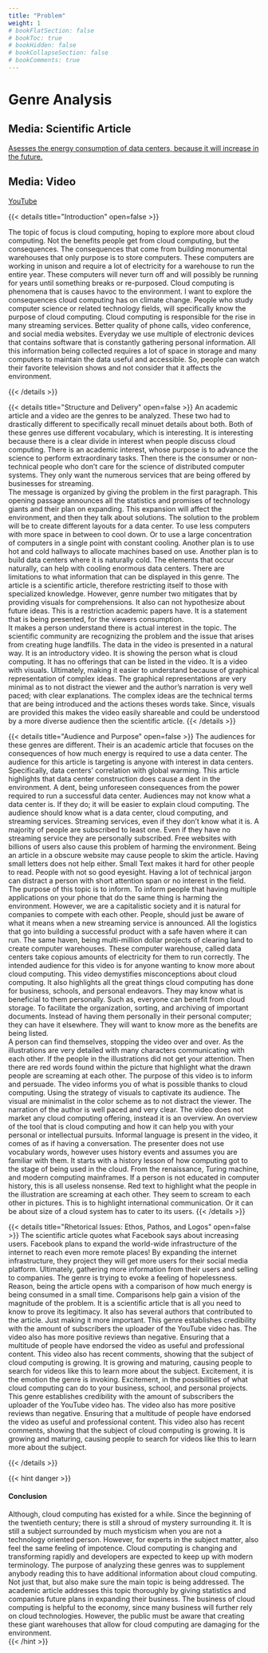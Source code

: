 ```yaml
---
title: "Problem"
weight: 1
# bookFlatSection: false
# bookToc: true
# bookHidden: false
# bookCollapseSection: false
# bookComments: true
---
```


# Genre Analysis


## Media: Scientific Article  

[Asesses the energy consumption of data centers, because it will increase in the future.](https://www.sciencedirect.com/science/article/abs/pii/S036013231400273X?via%3Dihub)


## Media: Video

[YouTube](https://youtu.be/J9LK6EtxzgM)




{{< details title="Introduction" open=false >}}

The topic of focus is cloud computing, hoping to explore more about cloud computing. Not the benefits people get from cloud computing, but the consequences. The consequences that come from building monumental warehouses that only purpose is to store computers. These computers are working in unison and require a lot of electricity for a warehouse to run the entire year. These computers will never turn off and will possibly be running for years until something breaks or re-purposed. Cloud computing is phenomena that is causes havoc to the environment. I want to explore the consequences cloud computing has on climate change.
	People who study computer science or related technology fields, will specifically know the purpose of cloud computing. Cloud computing is responsible for the rise in many streaming services. Better quality of phone calls, video conference, and social media websites. Everyday we use multiple of electronic devices that contains software that is constantly gathering personal information. All this information being collected requires a lot of space in storage and many computers to maintain the data useful and accessible. So, people can watch their favorite television shows and not consider that it affects the environment.


{{< /details >}}


{{<  details title="Structure and Delivery" open=false  >}}
An academic article and a video are the genres to be analyzed. These two had to drastically different to specifically recall minuet details about both. Both of these genres use different vocabulary, which is interesting. It is interesting because there is a clear divide in interest when people discuss cloud computing. There is an academic interest, whose purpose is to advance the science to perform extraordinary tasks. Then there is the consumer or non-technical people who don’t care for the science of distributed computer systems. They only want the numerous services that are being offered by businesses for streaming.   
	The message is organized by giving the problem in the first paragraph. This opening passage announces all the statistics and promises of technology giants and their plan on expanding. This expansion will affect the environment, and then they talk about solutions. The solution to the problem will be to create different layouts for a data center. To use less computers with more space in between to cool down. Or to use a large concentration of computers in a single point with constant cooling. Another plan is to use hot and cold hallways to allocate machines based on use. Another plan is to build data centers where it is naturally cold. The elements that occur naturally, can help with cooling enormous data centers.
	There are limitations to what information that can be displayed in this genre. The article is a scientific article, therefore restricting itself to those with specialized knowledge. However, genre number two mitigates that by providing visuals for comprehensions. It also can not hypothesize about future ideas. This is a restriction academic papers have. It is a statement that is being presented, for the viewers consumption.  
	It makes a person understand there is actual interest in the topic. The scientific community are recognizing the problem and the issue that arises from creating huge landfills.
	The data in the video is presented in a natural way. It is an introductory video. It is showing the person what is cloud computing. It has no offerings that can be listed in the video. It is a video with visuals. Ultimately, making it easier to understand because of graphical representation of complex ideas. The graphical representations are very minimal as to not distract the viewer and the author’s narration is very well paced; with clear explanations. The complex ideas are the technical terms that are being introduced and the actions theses words take. Since, visuals are provided this makes the video easily shareable and could be understood by a more diverse audience then the scientific article.
  {{< /details >}}



  {{<  details title="Audience and Purpose" open=false  >}}
  The audiences for these genres are different. Their is an academic article that focuses on the consequences of how much energy is required to use a data center.
	The audience for this article is targeting is anyone with interest in data centers. Specifically, data centers’ correlation with global warming. This article highlights that data center construction does cause a dent in the environment. A dent, being unforeseen consequences from the power required to run a successful data center.
	Audiences may not know what a data center is. If they do; it will be easier to explain cloud computing. The audience should know what is a data center, cloud computing, and streaming services. Streaming services, even if they don’t know what it is. A majority of people are subscribed to least one. Even if they have no streaming service they are personally subscribed. Free websites with billions of users also cause this problem of harming the environment.
	 Being an article in a obscure website may cause people to skim the article. Having small letters does not help either.  Small Text makes it hard for other people to read. People with not so good eyesight. Having a lot of technical jargon can distract a person with short attention span or no interest in the field.
	The purpose of this topic is to inform. To inform people that having multiple applications on your phone that do the same thing is harming the environment. However, we are a capitalistic society and it is natural for companies to compete with each other. People, should just be aware of what it means when a new streaming service is announced. All the logistics that go into building a successful product with a safe haven where it can run. The same haven, being multi-million dollar projects of clearing land to create computer warehouses. These computer warehouse, called data centers take copious amounts of electricity for them to run correctly.
	The intended audience for this video is for anyone wanting to know more about cloud computing. This video demystifies misconceptions about cloud computing. It also highlights all the great things cloud computing has done for business, schools, and personal endeavors.
	They may know what is beneficial to them personally. Such as, everyone can benefit from cloud storage. To facilitate the organization, sorting, and archiving of important documents. Instead of having them personally in their personal computer; they can have it elsewhere. They will want to know more as the benefits are being listed.  
	A person can find themselves, stopping the video over and over. As the illustrations are very detailed with many characters communicating with each other. If the people in the illustrations did not get your attention. Then there are red words found within the picture that highlight what the drawn people are screaming at each other.
	The purpose of this video is to inform and persuade. The video informs you of what is possible thanks to cloud computing. Using the strategy of visuals to captivate its audience. The visual are minimalist in  the color scheme as to not distract the viewer. The narration of the author is well paced and very clear.  The video does not market any cloud computing offering, instead it is an overview. An overview of the tool that is cloud computing and how it can help you with your personal or intellectual pursuits.
	Informal language is present in the video, it comes of as if having a conversation. The presenter does not use vocabulary words, however uses history events and assumes you are familiar with them.
	It starts with a history lesson of how computing got to the stage of being used in the cloud. From the renaissance, Turing machine, and modern computing mainframes. If a person is not educated in computer history, this is all useless nonsense.
	Red text to highlight what the people in the illustration are screaming at each other. They seem to scream to each other in pictures. This is to highlight international communication. Or it can be about size of a cloud system has to cater to its users.
  {{< /details >}}

  {{<  details title="Rhetorical Issues: Ethos, Pathos, and Logos" open=false  >}}
  The scientific article quotes what Facebook says about increasing users. Facebook plans to expand the world-wide infrastructure of the internet to reach even more remote places! By expanding the internet infrastructure, they project they will get more users for their social media platform. Ultimately, gathering more information from their users and selling to companies.
  	The genre is trying to evoke a feeling of hopelessness. Reason, being the article opens with a comparison of how much energy is being consumed in a small time. Comparisons help gain a vision of the magnitude of the problem.
  	It is a scientific article that is all you need to know to prove its legitimacy. It also has several authors that contributed to the article. Just making it more important.
  	This genre establishes credibility with the amount of subscribers the uploader of the YouTube video has. The video also has more positive reviews than negative. Ensuring that a multitude of people have endorsed the video as useful and professional content. This video also has recent comments, showing that the subject of cloud computing is growing. It is growing and maturing, causing people to search for videos like this to learn more about the subject.
  	Excitement, it is the emotion the genre is invoking. Excitement, in the possibilities of what cloud computing can do to your business, school, and personal projects.
  	This genre establishes credibility with the amount of subscribers the uploader of the YouTube video has. The video also has more positive reviews than negative. Ensuring that a multitude of people have endorsed the video as useful and professional content. This video also has recent comments, showing that the subject of cloud computing is growing. It is growing and maturing, causing people to search for videos like this to learn more about the subject.

  {{< /details >}}

{{< hint danger >}}
#### Conclusion

Although, cloud computing has existed for a while. Since the beginning of the twentieth century; there is still a shroud of mystery surrounding it. It is still a subject surrounded by much mysticism when you are not a technology oriented person. However, for experts in the subject matter, also feel the same feeling of impotence. Cloud computing is changing and transforming rapidly and developers are expected to keep up with modern terminology. The purpose of analyzing these genres was to supplement anybody reading this to have additional information about cloud computing. Not just that, but also make sure the main topic is being addressed. The academic article addresses this topic thoroughly by giving statistics and companies future plans in expanding their business. The business of cloud computing is helpful to the economy, since many business will further rely on cloud technologies. However, the public must be aware that creating these giant warehouses that allow for cloud computing are damaging for the environment.   
{{< /hint >}}
